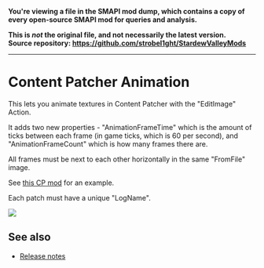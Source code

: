 **You're viewing a file in the SMAPI mod dump, which contains a copy of every open-source SMAPI mod
for queries and analysis.**

**This is _not_ the original file, and not necessarily the latest version.**  
**Source repository: https://github.com/strobel1ght/StardewValleyMods**

----

# Content Patcher Animation
This lets you animate textures in Content Patcher with the "EditImage" Action.

It adds two new properties - "AnimationFrameTime" which is the amount of ticks between each frame
(in game ticks, which is 60 per second), and "AnimationFrameCount" which is how many frames there
are.

All frames must be next to each other horizontally in the same "FromFile" image.

See [this CP mod](https://spacechase0.com/files/sdvmod/ContentPatcherAnimationTest.zip) for an
example.

Each patch must have a unique "LogName".

![](screenshot.gif)

## See also
* [Release notes](release-notes.md)
